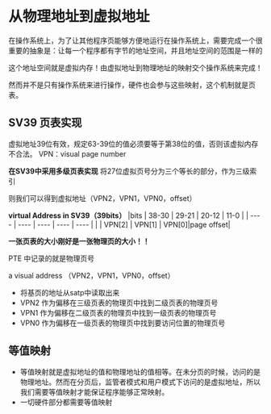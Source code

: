 # 从物理地址到虚拟地址

在操作系统上，为了让其他程序页能够方便地运行在操作系统上，需要完成一个很重要的抽象是：让每一个程序都有字节的地址空间，并且地址空间的范围是一样的

这个地址空间就是虚拟内存！由虚拟地址到物理地址的映射交个操作系统来完成！

然而并不是只有操作系统来进行操作，硬件也会参与这些映射，这个机制就是页表。


## SV39 页表实现

虚拟地址39位有效，规定63-39位的值必须要等于第38位的值，否则该虚拟内存不合法。
VPN：visual page number 

**在SV39中采用多级页表实现**
将27位虚拟页号分为三个等长的部分，作为三级索引

则我们可以得到虚拟地址（VPN2，VPN1，VPN0，offset）

**virtual Address in SV39（39bits）**
|bits    |  38-30    | 29-21     | 20-12 | 11-0     |
|  ----  | ----      | ----      | ----  | ----     |
|        | VPN[2]    |   VPN[1]  | VPN[0]|page offset|

**一张页表的大小刚好是一张物理页的大小！！**

PTE 中记录的就是物理页号

a visual address
（VPN2，VPN1，VPN0，offset）

- 将基页的地址从satp中读取出来
- VPN2 作为偏移在三级页表的物理页中找到二级页表的物理页号
- VPN1 作为偏移在二级页表的物理页中找到一级页表的物理页号
- VPN0 作为偏移在一级页表的物理页中找到要访问位置的物理页号

## 等值映射
- 等值映射就是虚拟地址的值和物理地址的值相等。在未分页的时候，访问的是物理地址。然而在分页后，监管者模式和用户模式下访问的是虚拟地址，所以我们需要等值映射才能保证程序能够正常映射。
- 一切硬件部分都需要等值映射